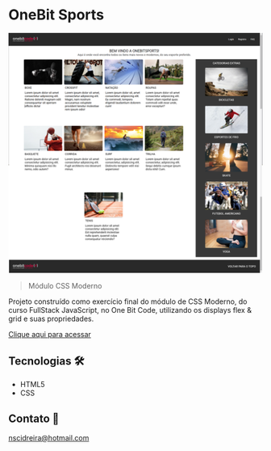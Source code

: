 # OneBit Sports

![preview](./.github/preview.png)

> Módulo CSS Moderno

Projeto construído como exercício final do módulo de CSS Moderno, do curso FullStack JavaScript, no One Bit Code, utilizando os displays flex & grid e suas propriedades.

[Clique aqui para acessar](https://romanoff-97.github.io/ExercicioFinal_Grid-Flex/)

## Tecnologias 🛠

- HTML5
- CSS

## Contato 📧

nscidreira@hotmail.com
